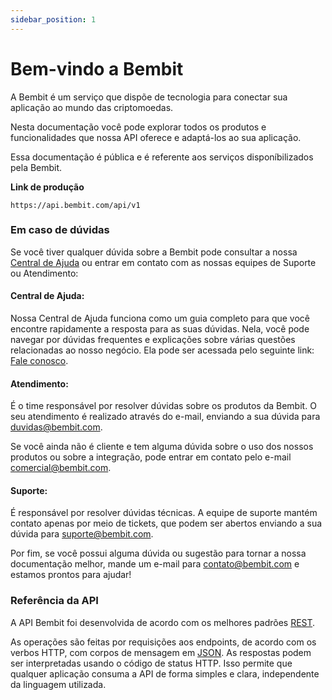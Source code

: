```yaml
---
sidebar_position: 1
---
```


# Bem-vindo a Bembit

A Bembit é um serviço que dispõe de tecnologia para conectar sua aplicação ao mundo das criptomoedas.

Nesta documentação você pode explorar todos os produtos e funcionalidades que nossa API oferece e adaptá-los ao sua aplicação.

Essa documentação é pública e é referente aos serviços disponíbilizados pela Bembit.



__Link de produção__

```
https://api.bembit.com/api/v1
```

### Em caso de dúvidas

Se você tiver qualquer dúvida sobre a Bembit pode consultar a nossa [Central de Ajuda](https://bembit.com/faq) ou entrar em contato com as nossas equipes de Suporte ou Atendimento:

#### Central de Ajuda:
Nossa Central de Ajuda funciona como um guia completo para que você encontre rapidamente a resposta para as suas dúvidas. Nela, você pode navegar por dúvidas frequentes e explicações sobre várias questões relacionadas ao nosso negócio. Ela pode ser acessada pelo seguinte link: [Fale conosco](https://bembit.com/fale-conosco).

#### Atendimento:
É o time responsável por resolver dúvidas sobre os produtos da Bembit. O seu atendimento é realizado através do e-mail, enviando a sua dúvida para [duvidas@bembit.com](mailto:duvidas@bembit.com).

Se você ainda não é cliente e tem alguma dúvida sobre o uso dos nossos produtos ou sobre a integração, pode entrar em contato pelo e-mail [comercial@bembit.com](mailto:comercial@bembit.com).

#### Suporte:
É responsável por resolver dúvidas técnicas. A equipe de suporte mantém contato apenas por meio de tickets, que podem ser abertos enviando a sua dúvida para [suporte@bembit.com](mailto:suporte@bembit.com).

Por fim, se você possui alguma dúvida ou sugestão para tornar a nossa documentação melhor, mande um e-mail para [contato@bembit.com](mailto:contato@bembit.com) e estamos prontos para ajudar!

### Referência da API

A API Bembit foi desenvolvida de acordo com os melhores padrões [REST](https://en.wikipedia.org/wiki/Representational_State_Transfer).

As operações são feitas por requisições aos endpoints, de acordo com os verbos HTTP, com corpos de mensagem em [JSON](http://www.json.org/). As respostas podem ser interpretadas usando o código de status HTTP. Isso permite que qualquer aplicação consuma a API de forma simples e clara, independente da linguagem utilizada.